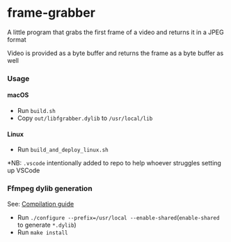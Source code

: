 # frame-grabber

A little program that grabs the first frame of a video and returns it in a JPEG format

Video is provided as a byte buffer and returns the frame as a byte buffer as well

### Usage
#### macOS
- Run `build.sh`
- Copy `out/libfgrabber.dylib` to `/usr/local/lib`

#### Linux
- Run `build_and_deploy_linux.sh`

*NB: `.vscode` intentionally added to repo to help whoever struggles setting up VSCode

### Ffmpeg dylib generation
See: [Compilation guide](https://trac.ffmpeg.org/wiki/CompilationGuide/Generic)
- Run `./configure --prefix=/usr/local --enable-shared`(`enable-shared` to generate `*.dylib`)
- Run `make install`
